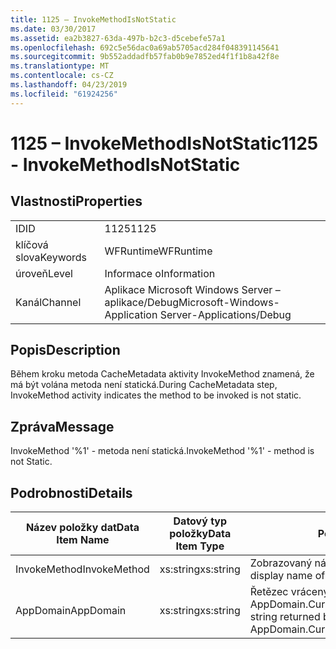 ```yaml
---
title: 1125 – InvokeMethodIsNotStatic
ms.date: 03/30/2017
ms.assetid: ea2b3827-63da-497b-b2c3-d5cebefe57a1
ms.openlocfilehash: 692c5e56dac0a69ab5705acd284f048391145641
ms.sourcegitcommit: 9b552addadfb57fab0b9e7852ed4f1f1b8a42f8e
ms.translationtype: MT
ms.contentlocale: cs-CZ
ms.lasthandoff: 04/23/2019
ms.locfileid: "61924256"
---
```

# <a name="1125---invokemethodisnotstatic"></a><span data-ttu-id="3ba6c-102">1125 – InvokeMethodIsNotStatic</span><span class="sxs-lookup"><span data-stu-id="3ba6c-102">1125 - InvokeMethodIsNotStatic</span></span>
## <a name="properties"></a><span data-ttu-id="3ba6c-103">Vlastnosti</span><span class="sxs-lookup"><span data-stu-id="3ba6c-103">Properties</span></span>  
  
|||  
|-|-|  
|<span data-ttu-id="3ba6c-104">ID</span><span class="sxs-lookup"><span data-stu-id="3ba6c-104">ID</span></span>|<span data-ttu-id="3ba6c-105">1125</span><span class="sxs-lookup"><span data-stu-id="3ba6c-105">1125</span></span>|  
|<span data-ttu-id="3ba6c-106">klíčová slova</span><span class="sxs-lookup"><span data-stu-id="3ba6c-106">Keywords</span></span>|<span data-ttu-id="3ba6c-107">WFRuntime</span><span class="sxs-lookup"><span data-stu-id="3ba6c-107">WFRuntime</span></span>|  
|<span data-ttu-id="3ba6c-108">úroveň</span><span class="sxs-lookup"><span data-stu-id="3ba6c-108">Level</span></span>|<span data-ttu-id="3ba6c-109">Informace o</span><span class="sxs-lookup"><span data-stu-id="3ba6c-109">Information</span></span>|  
|<span data-ttu-id="3ba6c-110">Kanál</span><span class="sxs-lookup"><span data-stu-id="3ba6c-110">Channel</span></span>|<span data-ttu-id="3ba6c-111">Aplikace Microsoft Windows Server – aplikace/Debug</span><span class="sxs-lookup"><span data-stu-id="3ba6c-111">Microsoft-Windows-Application Server-Applications/Debug</span></span>|  
  
## <a name="description"></a><span data-ttu-id="3ba6c-112">Popis</span><span class="sxs-lookup"><span data-stu-id="3ba6c-112">Description</span></span>  
 <span data-ttu-id="3ba6c-113">Během kroku metoda CacheMetadata aktivity InvokeMethod znamená, že má být volána metoda není statická.</span><span class="sxs-lookup"><span data-stu-id="3ba6c-113">During CacheMetadata step, InvokeMethod activity indicates the method to be invoked is not static.</span></span>  
  
## <a name="message"></a><span data-ttu-id="3ba6c-114">Zpráva</span><span class="sxs-lookup"><span data-stu-id="3ba6c-114">Message</span></span>  
 <span data-ttu-id="3ba6c-115">InvokeMethod '%1' - metoda není statická.</span><span class="sxs-lookup"><span data-stu-id="3ba6c-115">InvokeMethod '%1' - method is not Static.</span></span>  
  
## <a name="details"></a><span data-ttu-id="3ba6c-116">Podrobnosti</span><span class="sxs-lookup"><span data-stu-id="3ba6c-116">Details</span></span>  
  
|<span data-ttu-id="3ba6c-117">Název položky dat</span><span class="sxs-lookup"><span data-stu-id="3ba6c-117">Data Item Name</span></span>|<span data-ttu-id="3ba6c-118">Datový typ položky</span><span class="sxs-lookup"><span data-stu-id="3ba6c-118">Data Item Type</span></span>|<span data-ttu-id="3ba6c-119">Popis</span><span class="sxs-lookup"><span data-stu-id="3ba6c-119">Description</span></span>|  
|--------------------|--------------------|-----------------|  
|<span data-ttu-id="3ba6c-120">InvokeMethod</span><span class="sxs-lookup"><span data-stu-id="3ba6c-120">InvokeMethod</span></span>|<span data-ttu-id="3ba6c-121">xs:string</span><span class="sxs-lookup"><span data-stu-id="3ba6c-121">xs:string</span></span>|<span data-ttu-id="3ba6c-122">Zobrazovaný název aktivity InvokeMethod</span><span class="sxs-lookup"><span data-stu-id="3ba6c-122">The display name of the InvokeMethod activity.</span></span>|  
|<span data-ttu-id="3ba6c-123">AppDomain</span><span class="sxs-lookup"><span data-stu-id="3ba6c-123">AppDomain</span></span>|<span data-ttu-id="3ba6c-124">xs:string</span><span class="sxs-lookup"><span data-stu-id="3ba6c-124">xs:string</span></span>|<span data-ttu-id="3ba6c-125">Řetězec vrácený funkcí AppDomain.CurrentDomain.FriendlyName.</span><span class="sxs-lookup"><span data-stu-id="3ba6c-125">The string returned by AppDomain.CurrentDomain.FriendlyName.</span></span>|
